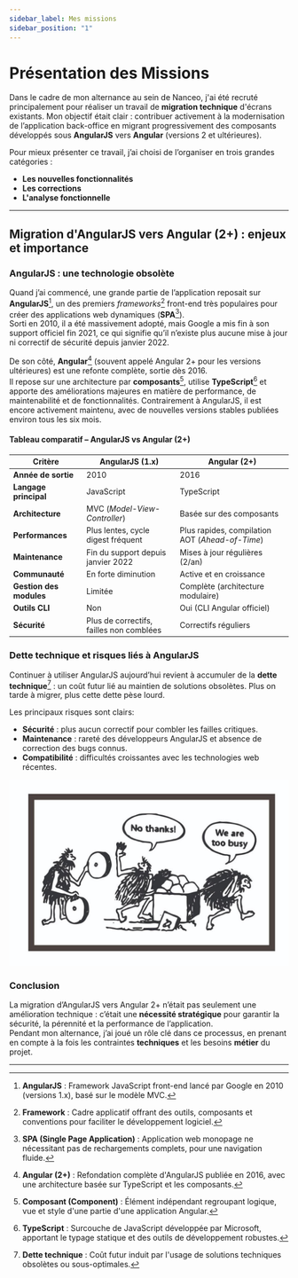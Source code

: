 ```yaml
---
sidebar_label: Mes missions
sidebar_position: "1"
---
```


# Présentation des Missions

Dans le cadre de mon alternance au sein de Nanceo, j'ai été recruté principalement pour réaliser un travail de **migration technique** d'écrans existants. Mon objectif était clair : contribuer activement à la modernisation de l’application back-office en migrant progressivement des composants développés sous **AngularJS** vers **Angular** (versions 2 et ultérieures).

Pour mieux présenter ce travail, j’ai choisi de l’organiser en trois grandes catégories : 

- **Les nouvelles fonctionnalités**
- **Les corrections**
- **L'analyse fonctionnelle**

---

## Migration d'AngularJS vers Angular (2+) : enjeux et importance

### AngularJS : une technologie obsolète

Quand j’ai commencé, une grande partie de l’application reposait sur **AngularJS**[^1], un des premiers *frameworks*[^2] front-end très populaires pour créer des applications web dynamiques (**SPA**[^3]).  
Sorti en 2010, il a été massivement adopté, mais Google a mis fin à son support officiel fin 2021, ce qui signifie qu’il n’existe plus aucune mise à jour ni correctif de sécurité depuis janvier 2022.

De son côté, **Angular**[^4] (souvent appelé Angular 2+ pour les versions ultérieures) est une refonte complète, sortie dès 2016.  
Il repose sur une architecture par **composants**[^5], utilise **TypeScript**[^6] et apporte des améliorations majeures en matière de performance, de maintenabilité et de fonctionnalités. Contrairement à AngularJS, il est encore activement maintenu, avec de nouvelles versions stables publiées environ tous les six mois.


#### Tableau comparatif – AngularJS vs Angular (2+)

| Critère                | AngularJS (1.x)                                | Angular (2+)                                       |
|------------------------|-----------------------------------------------|---------------------------------------------------|
| **Année de sortie**    | 2010                                           | 2016                                              |
| **Langage principal**  | JavaScript                                     | TypeScript                                        |
| **Architecture**       | MVC (*Model-View-Controller*)                  | Basée sur des composants                         |
| **Performances**       | Plus lentes, cycle digest fréquent             | Plus rapides, compilation AOT (*Ahead-of-Time*)  |
| **Maintenance**        | Fin du support depuis janvier 2022             | Mises à jour régulières (2/an)                   |
| **Communauté**         | En forte diminution                            | Active et en croissance                          |                                              |
| **Gestion des modules**| Limitée                                        | Complète (architecture modulaire)                |
| **Outils CLI**         | Non                                            | Oui (CLI Angular officiel)                       |
| **Sécurité**           | Plus de correctifs, failles non comblées       | Correctifs réguliers                              |

### Dette technique et risques liés à AngularJS

Continuer à utiliser AngularJS aujourd’hui revient à accumuler de la **dette technique**[^7] : un coût futur lié au maintien de solutions obsolètes. Plus on tarde à migrer, plus cette dette pèse lourd.

Les principaux risques sont clairs:

- **Sécurité** : plus aucun correctif pour combler les failles critiques.  
- **Maintenance** : rareté des développeurs AngularJS et absence de correction des bugs connus.  
- **Compatibilité** : difficultés croissantes avec les technologies web récentes.

![Illustration de la dette technique et de la nécessité de migration](dette_technique_migration.png)

### Conclusion

La migration d’AngularJS vers Angular 2+ n’était pas seulement une amélioration technique : c’était une **nécessité stratégique** pour garantir la sécurité, la pérennité et la performance de l’application.  
Pendant mon alternance, j’ai joué un rôle clé dans ce processus, en prenant en compte à la fois les contraintes **techniques** et les besoins **métier** du projet.

---

[^1]: **AngularJS** : Framework JavaScript front-end lancé par Google en 2010 (versions 1.x), basé sur le modèle MVC.
[^2]: **Framework** : Cadre applicatif offrant des outils, composants et conventions pour faciliter le développement logiciel.
[^3]: **SPA (Single Page Application)** : Application web monopage ne nécessitant pas de rechargements complets, pour une navigation fluide.
[^4]: **Angular (2+)** : Refondation complète d'AngularJS publiée en 2016, avec une architecture basée sur TypeScript et les composants.
[^5]: **Composant (Component)** : Élément indépendant regroupant logique, vue et style d'une partie d'une application Angular.
[^6]: **TypeScript** : Surcouche de JavaScript développée par Microsoft, apportant le typage statique et des outils de développement robustes.
[^7]: **Dette technique** : Coût futur induit par l'usage de solutions techniques obsolètes ou sous-optimales.
[^8]: **Architecture modulaire** : Organisation du code en modules ou composants autonomes facilitant la maintenance et l’évolution.
[^9]: **PWA (Progressive Web App)** : Application web enrichie pour offrir une expérience proche d'une application mobile native (installation, hors-ligne, notifications).
[^10]: **CLI Angular (Command Line Interface)** : Outil en ligne de commande qui permet de créer, développer, tester et déployer facilement des applications Angular grâce à des commandes simples.
